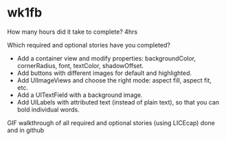 wk1fb
=====

How many hours did it take to complete? 
4hrs

Which required and optional stories have you completed?
- Add a container view and modify properties: backgroundColor, cornerRadius, font, textColor, shadowOffset.
- Add buttons with different images for default and highlighted.
- Add UIImageViews and choose the right mode: aspect fill, aspect fit, etc.
- Add a UITextField with a background image.
- Add UILabels with attributed text (instead of plain text), so that you can bold individual words.

GIF walkthrough of all required and optional stories (using LICEcap)
done and in github 
